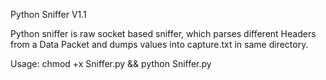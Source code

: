 Python Sniffer V1.1

Python sniffer is raw socket based sniffer, which parses different Headers from a Data Packet and dumps values into capture.txt in same directory. 


Usage:
chmod +x Sniffer.py && python Sniffer.py
